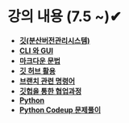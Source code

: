 # 강의 내용 (7.5 ~)✔

- **[깃(분산버전관리시스템)](./1_markdown_git/markdown_git.md)**
- **[CLI 와 GUI](./1_markdown_git/markdown_git.md)**
- **[마크다운 문법](./1_markdown_git/markdown_git.md)**
- **[깃 허브 활용](./2_github/github.md)**
- **[브랜치 관련 명령어](./3_branch_pull_merge/branch_pull_merge.md)**
- **[깃헙을 통한 협업과정](./3_branch_pull_merge/branch_pull_merge.md)**
- **[Python](./4_python/python.md)**
- **[Python Codeup 문제풀이](./python_codeup/codeup/)**